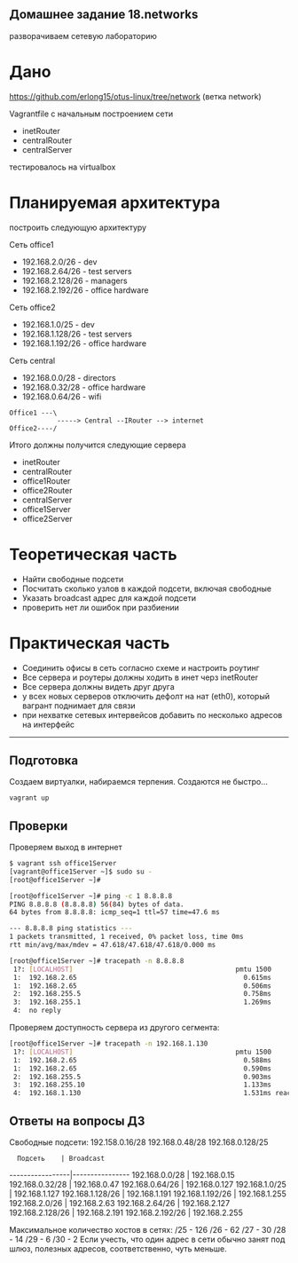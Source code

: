 ## Домашнее задание 18.networks

разворачиваем сетевую лабораторию

# Дано
https://github.com/erlong15/otus-linux/tree/network
(ветка network)

Vagrantfile с начальным построением сети
- inetRouter
- centralRouter
- centralServer

тестировалось на virtualbox

# Планируемая архитектура
построить следующую архитектуру

Сеть office1
- 192.168.2.0/26 - dev
- 192.168.2.64/26 - test servers
- 192.168.2.128/26 - managers
- 192.168.2.192/26 - office hardware

Сеть office2
- 192.168.1.0/25 - dev
- 192.168.1.128/26 - test servers
- 192.168.1.192/26 - office hardware


Сеть central
- 192.168.0.0/28 - directors
- 192.168.0.32/28 - office hardware
- 192.168.0.64/26 - wifi

```
Office1 ---\
            -----> Central --IRouter --> internet
Office2----/
```
Итого должны получится следующие сервера
- inetRouter
- centralRouter
- office1Router
- office2Router
- centralServer
- office1Server
- office2Server

# Теоретическая часть
- Найти свободные подсети
- Посчитать сколько узлов в каждой подсети, включая свободные
- Указать broadcast адрес для каждой подсети
- проверить нет ли ошибок при разбиении

# Практическая часть
- Соединить офисы в сеть согласно схеме и настроить роутинг
- Все сервера и роутеры должны ходить в инет черз inetRouter
- Все сервера должны видеть друг друга
- у всех новых серверов отключить дефолт на нат (eth0), который вагрант поднимает для связи
- при нехватке сетевых интервейсов добавить по несколько адресов на интерфейс

---


## Подготовка
Создаем виртуалки, набираемся терпения. Создаются не быстро...
```bash
vagrant up
```
## Проверки

Проверяем выход в интернет

```bash
$ vagrant ssh office1Server
[vagrant@office1Server ~]$ sudo su -
[root@office1Server ~]#

[root@office1Server ~]# ping -c 1 8.8.8.8
PING 8.8.8.8 (8.8.8.8) 56(84) bytes of data.
64 bytes from 8.8.8.8: icmp_seq=1 ttl=57 time=47.6 ms

--- 8.8.8.8 ping statistics ---
1 packets transmitted, 1 received, 0% packet loss, time 0ms
rtt min/avg/max/mdev = 47.618/47.618/47.618/0.000 ms

[root@office1Server ~]# tracepath -n 8.8.8.8
 1?: [LOCALHOST]                                         pmtu 1500
 1:  192.168.2.65                                          0.615ms
 1:  192.168.2.65                                          0.506ms
 2:  192.168.255.5                                         0.758ms
 3:  192.168.255.1                                         1.269ms
 4:  no reply
```

Проверяем доступность сервера из другого сегмента:

```bash
[root@office1Server ~]# tracepath -n 192.168.1.130
 1?: [LOCALHOST]                                         pmtu 1500
 1:  192.168.2.65                                          0.588ms
 1:  192.168.2.65                                          0.590ms
 2:  192.168.255.5                                         0.903ms
 3:  192.168.255.10                                        1.133ms
 4:  192.168.1.130                                         1.531ms reached
```

## Ответы на вопросы ДЗ


Свободные подсети:
192.158.0.16/28
192.168.0.48/28
192.168.0.128/25

      Подсеть    | Broadcast         
-----------------|----------------
192.168.0.0/28   | 192.168.0.15 
192.168.0.32/28  | 192.168.0.47 
192.168.0.64/26  | 192.168.0.127 
192.168.1.0/25   | 192.168.1.127 
192.168.1.128/26 | 192.168.1.191 
192.168.1.192/26 | 192.168.1.255 
192.168.2.0/26   | 192.168.2.63 
192.168.2.64/26  | 192.168.2.127 
192.168.2.128/26 | 192.168.2.191 
192.168.2.192/26 | 192.168.2.255 

Максимальное количество хостов в сетях:
        /25 - 126
        /26 - 62
        /27 - 30
        /28 - 14
        /29 - 6
        /30 - 2
Если учесть, что один адрес в сети обычно занят под шлюз, полезных адресов, соответственно, чуть меньше.

